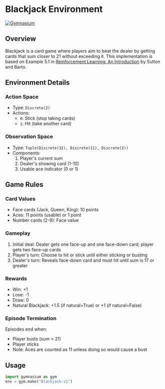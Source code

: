 # Blackjack Environment

[![Gymnasium](https://img.shields.io/badge/Environment-Gymnasium-blue)](https://gymnasium.farama.org/environments/toy_text/blackjack/)

## Overview

Blackjack is a card game where players aim to beat the dealer by getting cards that sum closer to 21 without exceeding it. This implementation is based on Example 5.1 in [Reinforcement Learning: An Introduction](http://incompleteideas.net/book/the-book-2nd.html) by Sutton and Barto.

## Environment Details

### Action Space

- Type: `Discrete(2)`
- Actions:
  - `0`: Stick (stop taking cards)
  - `1`: Hit (take another card)

### Observation Space

- Type: `Tuple(Discrete(32), Discrete(11), Discrete(2))`
- Components:
  1. Player's current sum
  2. Dealer's showing card (1-10)
  3. Usable ace indicator (0 or 1)

## Game Rules

### Card Values

- Face cards (Jack, Queen, King): 10 points
- Aces: 11 points (usable) or 1 point
- Number cards (2-9): Face value

### Gameplay

1. Initial deal: Dealer gets one face-up and one face-down card; player gets two face-up cards
2. Player's turn: Choose to hit or stick until either sticking or busting
3. Dealer's turn: Reveals face-down card and must hit until sum is 17 or greater

### Rewards

- Win: +1
- Lose: -1
- Draw: 0
- Natural Blackjack: +1.5 (if natural=True) or +1 (if natural=False)

### Episode Termination

Episodes end when:

- Player busts (sum > 21)
- Player sticks
- Note: Aces are counted as 11 unless doing so would cause a bust

## Usage

```python
import gymnasium as gym
env = gym.make("Blackjack-v1")
```
